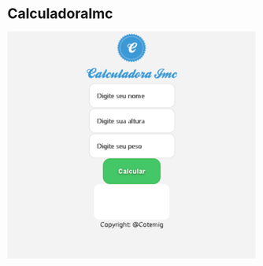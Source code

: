 # CalculadoraImc

[![name](https://github.com/PedroXA/CalculadoraImc/blob/main/printCalculator.png)](https://pedroxa.github.io/CalculadoraImc/)
